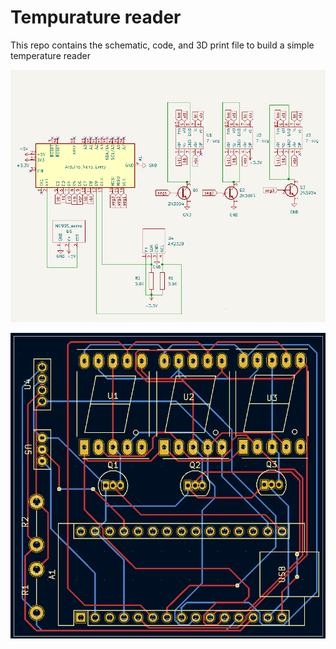 # Tempurature reader

This repo contains the schematic, code, and 3D print file to build a simple temperature reader

![alt text](https://github.com/samdojo/temp_reader/blob/main/schematics/schematic.png)

![alt text](https://github.com/samdojo/temp_reader/blob/main/schematics/PCB_layout.png)

